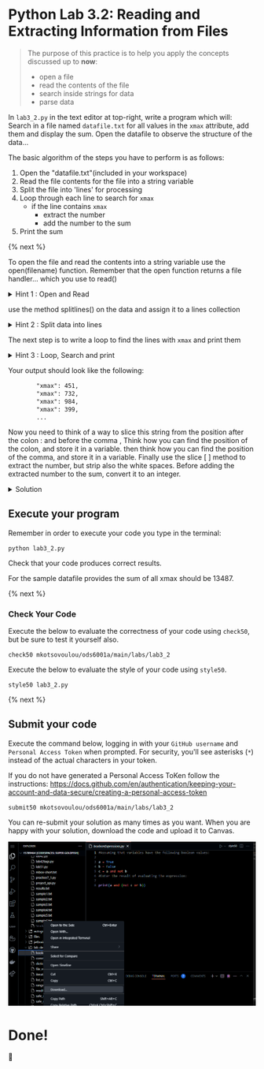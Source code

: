 # Python Lab 3.2: Reading and Extracting Information from Files

> The purpose of this practice is to help you apply the concepts discussed up to **now**: 
>
> - open a file
> - read the contents of the file
> - search inside strings for data
> - parse data

In `lab3_2.py` in the text editor at top-right, write a program which will:
Search in a file named `datafile.txt` for all values in the `xmax` attribute, add them and display the sum.
Open the datafile to observe the structure of the data...

The basic algorithm of the steps you have to perform is as follows:

1. Open the "datafile.txt"(included in your workspace)
2. Read the file contents for the file into a string variable
3. Split the file into 'lines' for processing
4. Loop through each line to search for `xmax`
    -   if the line contains `xmax`
        - extract the number 
        - add the number to the sum
5. Print the sum


{% next %}


To open the file and read the contents into a string variable use the open(filename) function.
Remember that the open function returns a file handler...
which you use to read()

<details> 
<summary>
Hint 1 : Open and Read
</summary>


```
fileh = open("datafile.txt")
data = fileh.read()

```
Of course you can also use readlines() instead of read() which will read and split at the same time...
but in this example, we will split the string in the next step...

</details> 

use the method splitlines() on the data and assign it to a lines collection

<details> 
<summary>
Hint 2 : Split data into lines
</summary>


```
lines = data.splitlines()
```

</details> 

The next step is to write a loop to find the lines with `xmax` and print them

<details> 
<summary>
Hint 3 : Loop, Search and print
</summary>

```
 for line in lines:
    if "xmax" in line:
        print(line)

```
At this point you can run your code and see the output...


</details> 

Your output should look like the following:
```
        "xmax": 451,
        "xmax": 732,
        "xmax": 984,
        "xmax": 399,
        ...
```

Now you need to think of a way to slice this string from the position after the colon : and before the comma ,
Think how you can find the position of the colon, and store it in a variable.
then think how you can find the position of the comma, and store it in a variable.
Finally use the slice [ ] method to extract the number, but strip also the white spaces.
Before adding the extracted number to the sum, convert it to an integer.

<details> 
<summary>
Solution
</summary>

```
fileh = open("datafile.txt")
data = fileh.read()
print(type(data))
lines = data.splitlines()
sum=0
for line in lines:
    if "xmax" in line:
        colon = line.find(':')
        comma = line.find(',')
        number = int(line[colon+1:comma].strip())
        sum += number
print(sum)

```
</details>


## Execute your program 

Remember in order to execute your code you type in the terminal:

```
python lab3_2.py
```

Check that your code produces correct results. 

For the sample datafile provides the sum of all xmax should be 13487.

{% next %}

### Check Your Code

Execute the below to evaluate the correctness of your code using `check50`, but be sure to test it yourself also.


```
check50 mkotsovoulou/ods6001a/main/labs/lab3_2
```

Execute the below to evaluate the style of your code using `style50`.

```
style50 lab3_2.py
```

{% next %}

## Submit your code

Execute the command below, logging in with your `GitHub username` and `Personal Access Token` when prompted. For security, you'll see asterisks (`*`) instead of the actual characters in your token. 

If you do not have generated a Personal Access ToKen follow the instructions: 
https://docs.github.com/en/authentication/keeping-your-account-and-data-secure/creating-a-personal-access-token

```
submit50 mkotsovoulou/ods6001a/main/labs/lab3_2
```

You can re-submit your solution as many times as you want.
When you are happy with your solution, download the code and upload it to Canvas.

![Image of download](download.png)


# Done!
:tada: